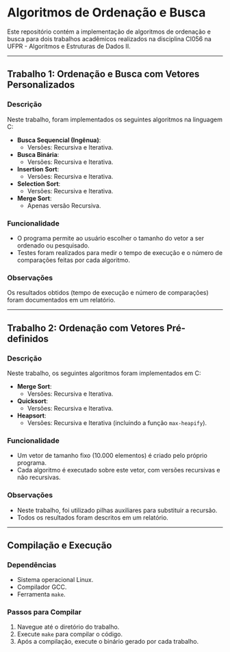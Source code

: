 # Algoritmos de Ordenação e Busca

Este repositório contém a implementação de algoritmos de ordenação e busca para dois trabalhos acadêmicos realizados na disciplina CI056 na UFPR - Algoritmos e Estruturas de Dados II.

---

## Trabalho 1: Ordenação e Busca com Vetores Personalizados

### Descrição
Neste trabalho, foram implementados os seguintes algoritmos na linguagem C:

- **Busca Sequencial (Ingênua)**:
  - Versões: Recursiva e Iterativa.
- **Busca Binária**:
  - Versões: Recursiva e Iterativa.
- **Insertion Sort**:
  - Versões: Recursiva e Iterativa.
- **Selection Sort**:
  - Versões: Recursiva e Iterativa.
- **Merge Sort**:
  - Apenas versão Recursiva.

### Funcionalidade
- O programa permite ao usuário escolher o tamanho do vetor a ser ordenado ou pesquisado.
- Testes foram realizados para medir o tempo de execução e o número de comparações feitas por cada algoritmo.

### Observações
Os resultados obtidos (tempo de execução e número de comparações) foram documentados em um relatório.

---

## Trabalho 2: Ordenação com Vetores Pré-definidos

### Descrição
Neste trabalho, os seguintes algoritmos foram implementados em C:

- **Merge Sort**:
  - Versões: Recursiva e Iterativa.
- **Quicksort**:
  - Versões: Recursiva e Iterativa.
- **Heapsort**:
  - Versões: Recursiva e Iterativa (incluindo a função `max-heapify`).

### Funcionalidade
- Um vetor de tamanho fixo (10.000 elementos) é criado pelo próprio programa.
- Cada algoritmo é executado sobre este vetor, com versões recursivas e não recursivas.

### Observações
- Neste trabalho, foi utilizado pilhas auxiliares para substituir a recursão.
- Todos os resultados foram descritos em um relatório.

---

## Compilação e Execução

### Dependências
- Sistema operacional Linux.
- Compilador GCC.
- Ferramenta `make`.

### Passos para Compilar
1. Navegue até o diretório do trabalho.
2. Execute `make` para compilar o código.
3. Após a compilação, execute o binário gerado por cada trabalho.
